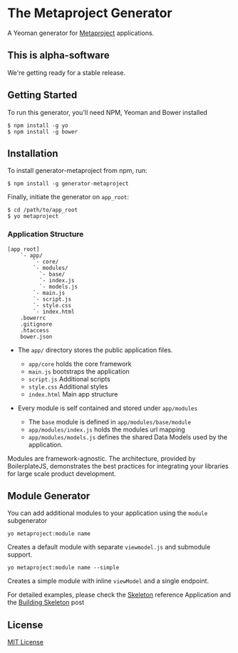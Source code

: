 # The Metaproject Generator

A Yeoman generator for 
[Metaproject](https://github.com/bravado/metaproject) applications.

## This is alpha-software

We're getting ready for a stable release.

## Getting Started

To run this generator, you'll need NPM, Yeoman and Bower installed

    $ npm install -g yo
    $ npm install -g bower

## Installation

To install generator-metaproject from npm, run:

    $ npm install -g generator-metaproject

Finally, initiate the generator on `app_root`:

    $ cd /path/to/app_root
    $ yo metaproject

### Application Structure

    [app root]
        `- app/
            `- core/
            `- modules/
              `- base/
              `- index.js
              `- models.js
            `- main.js
            `- script.js
            `- style.css
            `- index.html
        .bowerrc
        .gitignore
        .htaccess
        bower.json

 * The `app/` directory stores the public application files.
    * `app/core` holds the core framework
    * `main.js` bootstraps the application
    * `script.js` Additional scripts
    * `style.css` Additional styles
    * `index.html` Main app structure
 
* Every module is self contained and stored under `app/modules`
    * The `base` module is defined in `app/modules/base/module`
    * `app/modules/index.js` holds the modules url mapping
    * `app/modules/models.js` defines the shared Data Models used by 
    the application.

Modules are framework-agnostic. The architecture, provided by 
BoilerplateJS, demonstrates the best practices for integrating your 
libraries for large scale product development. 

## Module Generator

You can add additional modules to your application using the `module`
subgenerator

    yo metaproject:module name

Creates a default module with separate `viewmodel.js` and submodule 
support.

    yo metaproject:module name --simple

Creates a simple module with inline `viewModel` and a single endpoint.

For detailed examples, please check the 
[Skeleton](https://github.com/objectiveweb/skeleton) reference 
Application and the
[Building Skeleton](http://guigouz.github.io/building-skeleton.md) post


## License

[MIT License](http://en.wikipedia.org/wiki/MIT_License)

